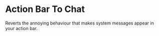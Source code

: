 # Action Bar To Chat

Reverts the annoying behaviour that makes system messages appear in your action bar.